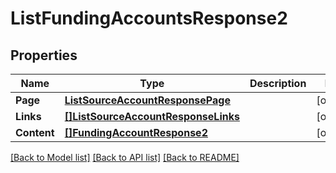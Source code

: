 # ListFundingAccountsResponse2

## Properties

Name | Type | Description | Notes
------------ | ------------- | ------------- | -------------
**Page** | [**ListSourceAccountResponsePage**](ListSourceAccountResponse_page.md) |  | [optional] 
**Links** | [**[]ListSourceAccountResponseLinks**](ListSourceAccountResponse_links.md) |  | [optional] 
**Content** | [**[]FundingAccountResponse2**](FundingAccountResponse_2.md) |  | [optional] 

[[Back to Model list]](../README.md#documentation-for-models) [[Back to API list]](../README.md#documentation-for-api-endpoints) [[Back to README]](../README.md)


